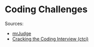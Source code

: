 # Coding Challenges

Sources:

- [mrJudge](https://dunjudge.me/)
- [Cracking the Coding Interview (ctci)](http://www.crackingthecodinginterview.com/)
